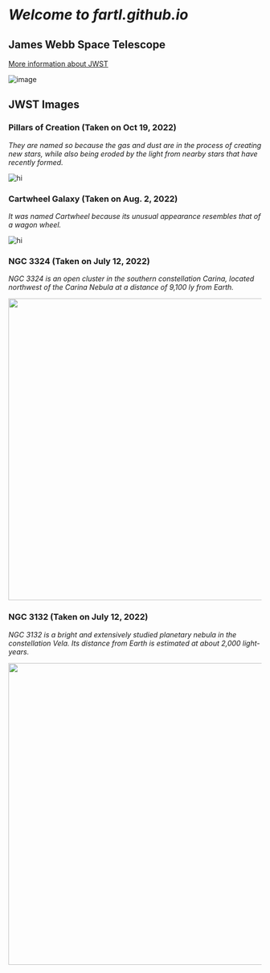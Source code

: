 # ***Welcome to fartl.github.io***

## **James Webb Space Telescope**
[More information about JWST](https://g.co/kgs/vRB2kD)

![image](https://user-images.githubusercontent.com/118233145/203187592-9f9ef1dc-c121-4750-8fc0-2b1ef164b1ad.png)

## **JWST Images**

### Pillars of Creation (Taken on Oct 19, 2022)
*They are named so because the gas and dust are in the process of creating new stars, while also being eroded by the light from nearby stars that have recently formed.*

![hi](https://user-images.githubusercontent.com/118233145/203186229-7f4fee38-8011-4e25-a8fc-d2274159f424.png)

### Cartwheel Galaxy (Taken on Aug. 2, 2022)
*It was named Cartwheel because its unusual appearance resembles that of a wagon wheel.*

![hi](https://user-images.githubusercontent.com/118233145/203453106-6569a104-d09e-4c7c-8aab-b534dc3780d3.png)

### NGC 3324 (Taken on July 12, 2022)
*NGC 3324 is an open cluster in the southern constellation Carina, located northwest of the Carina Nebula at a distance of 9,100 ly from Earth.*

<img src="https://user-images.githubusercontent.com/118233145/203453808-9aed993d-7515-4a91-b887-f58712622abb.png" width="600">

### NGC 3132 (Taken on July 12, 2022)
*NGC 3132 is a bright and extensively studied planetary nebula in the constellation Vela. Its distance from Earth is estimated at about 2,000 light-years.*

<img src="https://user-images.githubusercontent.com/118233145/203454460-8feaef68-ab1f-407d-ac6e-6467da685719.png" width ="600">
